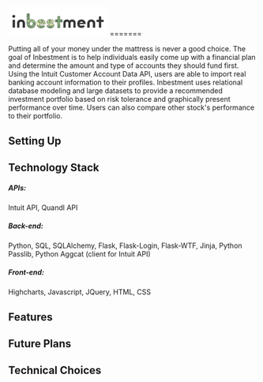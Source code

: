 <img src="static/inbestment.gif" width="40%" height="40%">
=======

Putting all of your money under the mattress is never a good choice. The goal of Inbestment is to help individuals easily come up with a financial plan and determine the amount and type of accounts they should fund first. Using the Intuit Customer Account Data API, users are able to import real banking account information to their profiles. Inbestment uses relational database modeling and large datasets to provide a recommended investment portfolio based on risk tolerance and graphically present performance over time. Users can also compare other stock's performance to their portfolio.

Setting Up
--------

Technology Stack
--------
<h5>APIs:</h5>
Intuit API, Quandl API

<h5>Back-end:</h5>
Python, SQL, SQLAlchemy, Flask, Flask-Login, Flask-WTF, Jinja, Python Passlib, Python Aggcat (client for Intuit API)

<h5>Front-end:</h5>
Highcharts, Javascript, JQuery, HTML, CSS

Features
--------

Future Plans
--------


Technical Choices
--------
